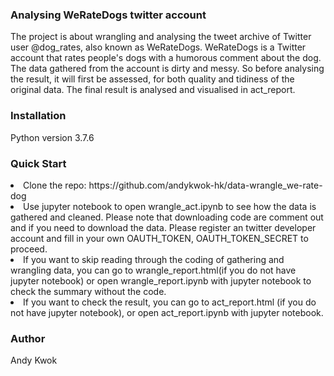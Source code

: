 <h3>Analysing WeRateDogs twitter account</h3>
The project is about wrangling and analysing the tweet archive of Twitter user @dog_rates, also known as WeRateDogs. WeRateDogs is a Twitter account that rates people's dogs with a humorous comment about the dog. The data gathered from the account is dirty and messy. So before analysing the result, it will first be assessed, for both quality and tidiness of the original data. The final result is analysed and visualised in act_report.

<h3>Installation</h3>
Python version 3.7.6

<h3>Quick Start</h3>
<li>Clone the repo: https://github.com/andykwok-hk/data-wrangle_we-rate-dog</li>
<li>Use jupyter notebook to open wrangle_act.ipynb to see how the data is gathered and cleaned. Please note that downloading code are comment out and if you need to download the data. Please register an twitter developer account and fill in your own OAUTH_TOKEN, OAUTH_TOKEN_SECRET to proceed.</li>
<li>If you want to skip reading through the coding of gathering and wrangling data, you can go to wrangle_report.html(if you do not have jupyter notebook) or open wrangle_report.ipynb with jupyter notebook to check the summary without the code.</li>
<li>If you want to check the result, you can go to act_report.html (if you do not have jupyter notebook), or open act_report.ipynb with jupyter notebook.</li>

<h3>Author</h3>
Andy Kwok